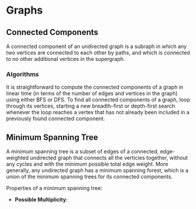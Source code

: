 # Graphs

## Connected Components
A connected component of an undirected graph is a subraph in which any two
vertices are connected to each other by paths, and which is connected to
no other additional vertices in the supergraph.

### Algorithms
It is straightforward to compute the connected components of a graph in
linear time (in terms of the number of edges and vertices in the graph)
using either BFS or DFS. To find all connected components of a graph, 
loop through its vertices, starting a new breadth-first or depth-first 
search whenever the loop reaches a vertex that has not already been included
in a previously found connected component.

## Minimum Spanning Tree
A minimum spanning tree is a subset of edges of a connected, edge-weighted
undirected graph that connects all the verticies together, without any
cycles and with the minimum possible total edge weight. More generally,
any undirected graph has a minimum spanning forest, which is a union of the
minimum spanning trees for its connected components.

Properties of a minimum spanning tree:
* **Possible Multiplicity**: 

